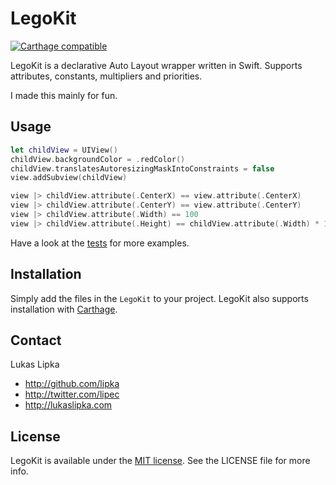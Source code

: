 # LegoKit

[![Carthage compatible](https://img.shields.io/badge/Carthage-compatible-4BC51D.svg?style=flat)](https://github.com/Carthage/Carthage)


LegoKit is a declarative Auto Layout wrapper written in Swift. Supports attributes, constants, multipliers and priorities.

I made this mainly for fun.

## Usage

``` swift
let childView = UIView()
childView.backgroundColor = .redColor()
childView.translatesAutoresizingMaskIntoConstraints = false
view.addSubview(childView)

view |> childView.attribute(.CenterX) == view.attribute(.CenterX)
view |> childView.attribute(.CenterY) == view.attribute(.CenterY)
view |> childView.attribute(.Width) == 100
view |> childView.attribute(.Height) == childView.attribute(.Width) * 1.5 ! 250
```

Have a look at the [tests](LegoKitTests/LegoKitTests.swift) for more examples.

## Installation

Simply add the files in the `LegoKit` to your project. LegoKit also supports installation with [Carthage](https://github.com/Carthage/Carthage).

## Contact

Lukas Lipka

- http://github.com/lipka
- http://twitter.com/lipec
- http://lukaslipka.com

## License

LegoKit is available under the [MIT license](LICENSE). See the LICENSE file for more info.
